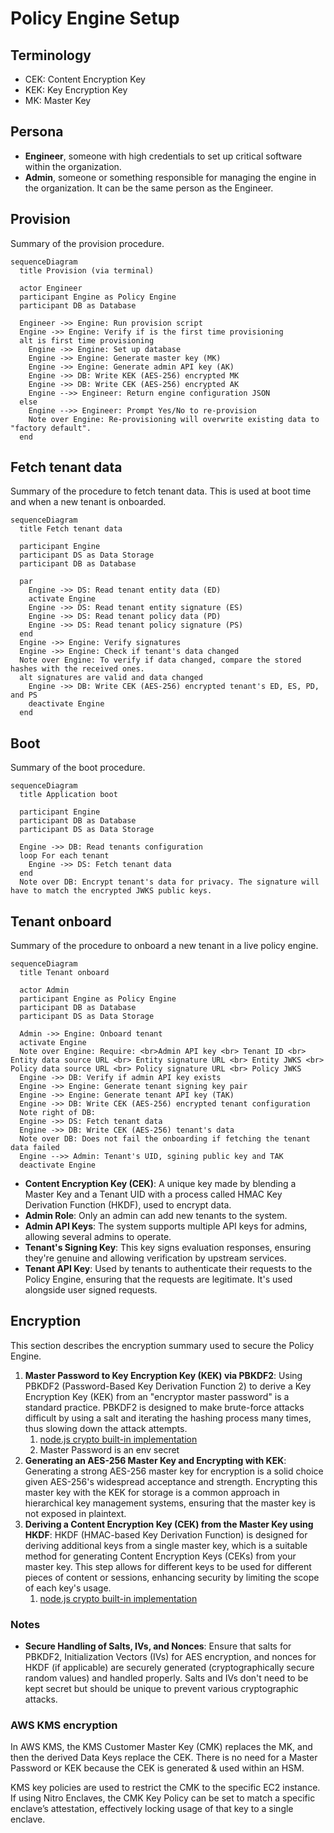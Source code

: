 # Policy Engine Setup

## Terminology

- CEK: Content Encryption Key
- KEK: Key Encryption Key
- MK: Master Key

## Persona

- **Engineer**, someone with high credentials to set up critical software within the
  organization.
- **Admin**, someone or something responsible for managing the engine in the
  organization. It can be the same person as the Engineer.

## Provision

Summary of the provision procedure.

```mermaid
sequenceDiagram
  title Provision (via terminal)

  actor Engineer
  participant Engine as Policy Engine
  participant DB as Database

  Engineer ->> Engine: Run provision script
  Engine ->> Engine: Verify if is the first time provisioning
  alt is first time provisioning
    Engine ->> Engine: Set up database
    Engine ->> Engine: Generate master key (MK)
    Engine ->> Engine: Generate admin API key (AK)
    Engine ->> DB: Write KEK (AES-256) encrypted MK
    Engine ->> DB: Write CEK (AES-256) encrypted AK
    Engine -->> Engineer: Return engine configuration JSON
  else 
    Engine -->> Engineer: Prompt Yes/No to re-provision
    Note over Engine: Re-provisioning will overwrite existing data to "factory default".
  end
```

## Fetch tenant data

Summary of the procedure to fetch tenant data. This is used at boot time and
when a new tenant is onboarded.

```mermaid
sequenceDiagram
  title Fetch tenant data

  participant Engine
  participant DS as Data Storage
  participant DB as Database

  par
    Engine ->> DS: Read tenant entity data (ED)
    activate Engine
    Engine ->> DS: Read tenant entity signature (ES)
    Engine ->> DS: Read tenant policy data (PD)
    Engine ->> DS: Read tenant policy signature (PS)
  end
  Engine ->> Engine: Verify signatures
  Engine ->> Engine: Check if tenant's data changed
  Note over Engine: To verify if data changed, compare the stored hashes with the received ones.
  alt signatures are valid and data changed
    Engine ->> DB: Write CEK (AES-256) encrypted tenant's ED, ES, PD, and PS
    deactivate Engine
  end
```

## Boot

Summary of the boot procedure.

```mermaid
sequenceDiagram
  title Application boot

  participant Engine
  participant DB as Database
  participant DS as Data Storage

  Engine ->> DB: Read tenants configuration
  loop For each tenant
    Engine ->> DS: Fetch tenant data
  end
  Note over DB: Encrypt tenant's data for privacy. The signature will have to match the encrypted JWKS public keys.
```

## Tenant onboard

Summary of the procedure to onboard a new tenant in a live policy engine.

```mermaid
sequenceDiagram
  title Tenant onboard

  actor Admin
  participant Engine as Policy Engine
  participant DB as Database
  participant DS as Data Storage

  Admin ->> Engine: Onboard tenant
  activate Engine
  Note over Engine: Require: <br>Admin API key <br> Tenant ID <br> Entity data source URL <br> Entity signature URL <br> Entity JWKS <br> Policy data source URL <br> Policy signature URL <br> Policy JWKS
  Engine ->> DB: Verify if admin API key exists
  Engine ->> Engine: Generate tenant signing key pair
  Engine ->> Engine: Generate tenant API key (TAK)
  Engine ->> DB: Write CEK (AES-256) encrypted tenant configuration 
  Note right of DB: 
  Engine ->> DS: Fetch tenant data
  Engine ->> DB: Write CEK (AES-256) tenant's data
  Note over DB: Does not fail the onboarding if fetching the tenant data failed
  Engine -->> Admin: Tenant's UID, sgining public key and TAK
  deactivate Engine
```

- **Content Encryption Key (CEK)**: A unique key made by blending a Master Key
  and a Tenant UID with a process called HMAC Key Derivation Function (HKDF), used
  to encrypt data.
- **Admin Role**: Only an admin can add new tenants to the system.
- **Admin API Keys**: The system supports multiple API keys for admins, allowing
  several admins to operate.
- **Tenant's Signing Key**: This key signs evaluation responses, ensuring
  they're genuine and allowing verification by upstream services.
- **Tenant API Key**: Used by tenants to authenticate their requests to the
  Policy Engine, ensuring that the requests are legitimate. It's used alongside
  user signed requests.

## Encryption

This section describes the encryption summary used to secure the Policy Engine.

1. **Master Password to Key Encryption Key (KEK) via PBKDF2**: Using PBKDF2
  (Password-Based Key Derivation Function 2) to derive a Key Encryption Key (KEK)
  from an "encryptor master password" is a standard practice. PBKDF2 is designed
  to make brute-force attacks difficult by using a salt and iterating the hashing
  process many times, thus slowing down the attack attempts.
    1. [node.js crypto built-in implementation](https://nodejs.org/api/crypto.html#cryptopbkdf2password-salt-iterations-keylen-digest-callback)
    2. Master Password is an env secret
2. **Generating an AES-256 Master Key and Encrypting with KEK**: Generating a
  strong AES-256 master key for encryption is a solid choice given AES-256's
  widespread acceptance and strength. Encrypting this master key with the KEK for
  storage is a common approach in hierarchical key management systems, ensuring
  that the master key is not exposed in plaintext.
3. **Deriving a Content Encryption Key (CEK) from the Master Key using HKDF**:
  HKDF (HMAC-based Key Derivation Function) is designed for deriving additional
  keys from a single master key, which is a suitable method for generating Content
  Encryption Keys (CEKs) from your master key. This step allows for different keys
  to be used for different pieces of content or sessions, enhancing security by
  limiting the scope of each key's usage.
    1. [node.js crypto built-in implementation](https://nodejs.org/api/crypto.html#cryptohkdfdigest-ikm-salt-info-keylen-callback)

### Notes

- **Secure Handling of Salts, IVs, and Nonces**: Ensure that salts for PBKDF2,
  Initialization Vectors (IVs) for AES encryption, and nonces for HKDF (if
  applicable) are securely generated (cryptographically secure random values) and
  handled properly. Salts and IVs don't need to be kept secret but should be
  unique to prevent various cryptographic attacks.

### AWS KMS encryption

In AWS KMS, the KMS Customer Master Key (CMK) replaces the MK, and then the
derived Data Keys replace the CEK. There is no need for a Master Password or KEK
because the CEK is generated & used within an HSM.

KMS key policies are used to restrict the CMK to the specific EC2 instance. If
using Nitro Enclaves, the CMK Key Policy can be set to match a specific
enclave’s attestation, effectively locking usage of that key to a single
enclave.

